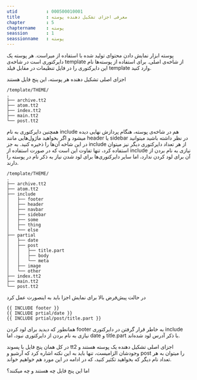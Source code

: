 ```yaml
---
utid           : 000500010001
title          : معرفی اجزای تشکیل دهنده پوسته
chapter        : 5
chaptername    : پوسته
seassion       : 1
seassionname   : پوسته
---
```



<p>پوسته ابزار نمایش دادن محتوای تولید شده با استفاده از میراست. هر پوسته یک دایرکتوری است در شاخه‌ی template از شاخه‌ی اصلی. برای استفاده از پوسته‌ها نام این دایرکتوری را در فایل تنظیمات در مقابل فیلد template وارد کنید.</p>

<p>اجزای اصلی تشکیل دهنده هر پوسته، این پنج فایل هستند</p>

<pre><code>/template/THEME/
.
├── archive.tt2
├── atom.tt2
├── index.tt2
├── main.tt2
└── post.tt2
</code></pre>

<p>همچنین دایرکتوری به نام include هم در شاخه‌ی پوسته، هنگام پردازش نهایی دیده میشود و اگر بخواهید ماژول‌هایی مانند header یا sidebar در نظر داشته باشید میتوانید در این شاخه آن‌ها را ذخیره کنید. به جز include از هر تعداد دایرکتوری دیگر نیز میتوان استفاده کرد، تنها تفاوت این است که در صورت استفاده از include نیازی به نام بردن از آن برای لود کردن ندارد، اما سایر دایرکتوری‌ها برای لود شدن نیاز به ذکر نام در پوسته را دارند.</p>

<pre><code>/template/THEME/
.
├── archive.tt2
├── atom.tt2
├── include
│   ├── footer
│   ├── header
│   ├── navbar
│   ├── sidebar
│   ├── some
│   ├── thing
│   └── else
├── partial
│   ├── date
│   ├── post
│   │   ├── title.part
│   │   ├── body
│   │   └── meta
│   ├── image
│   └── other
├── index.tt2
├── main.tt2
└── post.tt2
</code></pre>

<p>در حالت پیش‌فرض بالا برای نمایش اجزا باید به اینصورت عمل کرد</p>

<pre><code>{{ INCLUDE footer }}
{{ INCLUDE prtial/date }}
{{ INCLUDE prtial/post/title.part }}
</code></pre>

<p>همانطور که دیدید برای لود کردن footer به خاطر قرار گرفتن در دایرکتوری include نیازی به نام بردن از دایرکتوری نبود، اما date و title.part با ذکر آدرس لود شده‌اند.</p>

<p>در کل همان پنج فایل با پسوند tt2 اجزای اصلی تشکیل دهنده یک پوسته هستند و وجودشان الزامیست، تنها باید به این نکته اشاره کرد که آرشیو و post را میتوان به هر تعداد نام دیگر که بخواهید تکثیر کنید، که در ادامه در این مورد هم خواهیم خواند.</p>

<p>اما این پنج فایل چه هستند و چه میکنند؟</p>


